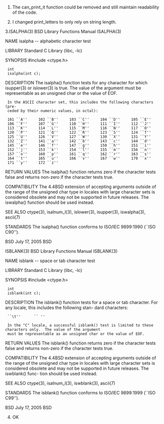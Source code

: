 1.  The can_print_it function could be removed and still maintain readability of the code.
	
2.	I changed print_letters to only rely on string length.

3.ISALPHA(3)               BSD Library Functions Manual               ISALPHA(3)

NAME
     isalpha -- alphabetic character test

LIBRARY
     Standard C Library (libc, -lc)

SYNOPSIS
     #include <ctype.h>

     int
     isalpha(int c);

DESCRIPTION
     The isalpha() function tests for any character for which isupper(3) or
     islower(3) is true.  The value of the argument must be representable as
     an unsigned char or the value of EOF.

     In the ASCII character set, this includes the following characters (pre-
     ceded by their numeric values, in octal):

     101 ``A''     102 ``B''     103 ``C''     104 ``D''     105 ``E''
     106 ``F''     107 ``G''     110 ``H''     111 ``I''     112 ``J''
     113 ``K''     114 ``L''     115 ``M''     116 ``N''     117 ``O''
     120 ``P''     121 ``Q''     122 ``R''     123 ``S''     124 ``T''
     125 ``U''     126 ``V''     127 ``W''     130 ``X''     131 ``Y''
     132 ``Z''     141 ``a''     142 ``b''     143 ``c''     144 ``d''
     145 ``e''     146 ``f''     147 ``g''     150 ``h''     151 ``i''
     152 ``j''     153 ``k''     154 ``l''     155 ``m''     156 ``n''
     157 ``o''     160 ``p''     161 ``q''     162 ``r''     163 ``s''
     164 ``t''     165 ``u''     166 ``v''     167 ``w''     170 ``x''
     171 ``y''     172 ``z''

RETURN VALUES
     The isalpha() function returns zero if the character tests false and
     returns non-zero if the character tests true.

COMPATIBILITY
     The 4.4BSD extension of accepting arguments outside of the range of the
     unsigned char type in locales with large character sets is considered
     obsolete and may not be supported in future releases.  The iswalpha()
     function should be used instead.

SEE ALSO
     ctype(3), isalnum_l(3), islower(3), isupper(3), iswalpha(3), ascii(7)

STANDARDS
     The isalpha() function conforms to ISO/IEC 9899:1990 (``ISO C90'').

BSD                              July 17, 2005                             BSD


ISBLANK(3)               BSD Library Functions Manual               ISBLANK(3)

NAME
     isblank -- space or tab character test

LIBRARY
     Standard C Library (libc, -lc)

SYNOPSIS
     #include <ctype.h>

     int
     isblank(int c);

DESCRIPTION
     The isblank() function tests for a space or tab character.  For any locale, this includes the following stan-
     dard characters:

     ``\t''      `` ''

     In the "C" locale, a successful isblank() test is limited to these characters only.  The value of the argument
     must be representable as an unsigned char or the value of EOF.

RETURN VALUES
     The isblank() function returns zero if the character tests false and returns non-zero if the character tests
     true.

COMPATIBILITY
     The 4.4BSD extension of accepting arguments outside of the range of the unsigned char type in locales with
     large character sets is considered obsolete and may not be supported in future releases.  The iswblank() func-
     tion should be used instead.

SEE ALSO
     ctype(3), isalnum_l(3), iswblank(3), ascii(7)

STANDARDS
     The isblank() function conforms to ISO/IEC 9899:1999 (``ISO C99'').

BSD                              July 17, 2005                             BSD

4. OK